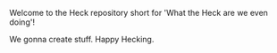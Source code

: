 Welcome to the Heck repository short for 'What the Heck are we even doing'!

We gonna create stuff. Happy Hecking.
